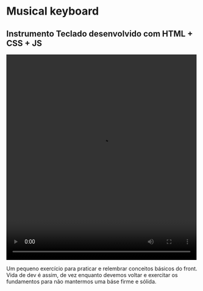 # Musical keyboard 

## Instrumento Teclado desenvolvido com HTML + CSS + JS

<video width="99%" height="540" autoplay loop controls>
  <source src="https://youtu.be/SsXUyOl9QXE" type="video/mp4" >
</video>


Um pequeno exercício para praticar e relembrar conceitos básicos do front. Vida de dev é assim, de vez enquanto devemos voltar e exercitar os fundamentos para não mantermos uma báse firme e sólida.